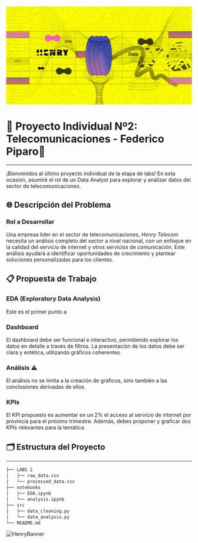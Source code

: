 ![HenryBanner](Images\Data_logo.png)

# 📡 Proyecto Individual Nº2: Telecomunicaciones - Federico Piparo📡

----

¡Bienvenidos al último proyecto individual de la etapa de labs! En esta ocasión, asumiré el rol de un Data Analyst para explorar y analizar datos del sector de telecomunicaciones.

## 🌐 Descripción del Problema

### Rol a Desarrollar
Una empresa lider en el sector de telecomunicaciones, *Henry Telecom* necesita un análisis completo del sector a nivel nacional, con un enfoque en la calidad del servicio de internet y otros servicios de comunicación. Este análisis ayudará a identificar oportunidades de crecimiento y plantear soluciones personalizadas para los clientes.

## 📋 Propuesta de Trabajo

### EDA (Exploratory Data Analysis)
Este es el primer punto a 

### Dashboard
El dashboard debe ser funcional e interactivo, permitiendo explorar los datos en detalle a través de filtros. La presentación de los datos debe ser clara y estética, utilizando gráficos coherentes.

### Análisis ⚠️
El análisis no se limita a la creación de gráficos, sino también a las conclusiones derivadas de ellos.

### KPIs
El KPI propuesto es aumentar en un 2% el acceso al servicio de internet por provincia para el próximo trimestre. Además, debes proponer y graficar dos KPIs relevantes para la temática.

## 🗂 Estructura del Proyecto

---  

```plaintext
├── LABS 2
│   ├── raw_data.csv
│   └── processed_data.csv
├── notebooks
│   ├── EDA.ipynb
│   └── analysis.ipynb
├── src
│   ├── data_cleaning.py
│   └── data_analysis.py
└── README.md 

````

![HenryBanner](Images\MUNDOHENRY-1.jpg)